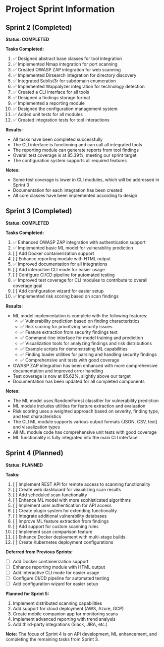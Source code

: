 # Project Sprint Information

## Sprint 2 (Completed)

**Status: COMPLETED**

**Tasks Completed:**
1. ✅ Designed abstract base classes for tool integration
2. ✅ Implemented Nmap integration for port scanning
3. ✅ Created OWASP ZAP integration for web scanning
4. ✅ Implemented Dirsearch integration for directory discovery
5. ✅ Integrated Sublist3r for subdomain enumeration
6. ✅ Implemented Wappalyzer integration for technology detection
7. ✅ Created a CLI interface for all tools
8. ✅ Designed a findings storage format
9. ✅ Implemented a reporting module
10. ✅ Designed the configuration management system
11. ✅ Added unit tests for all modules
12. ✅ Created integration tests for tool interactions

**Results:**
- All tasks have been completed successfully
- The CLI interface is functioning and can call all integrated tools
- The reporting module can generate reports from tool findings
- Overall test coverage is at 85.39%, meeting our sprint target
- The configuration system supports all required features

**Notes:**
- Some test coverage is lower in CLI modules, which will be addressed in Sprint 3
- Documentation for each integration has been created
- All core classes have been implemented according to design

## Sprint 3 (Completed)

**Status: COMPLETED**

**Tasks Completed:**
1. ✅ Enhanced OWASP ZAP integration with authentication support
2. ✅ Implemented basic ML model for vulnerability prediction
3. [ ] Add Docker containerization support
4. [ ] Enhance reporting module with HTML output
5. ✅ Improved documentation for all integrations
6. [ ] Add interactive CLI mode for easier usage
7. [ ] Configure CI/CD pipeline for automated testing
8. ✅ Improved test coverage for CLI modules to contribute to overall coverage goal
9. [ ] Add configuration wizard for easier setup
10. ✅ Implemented risk scoring based on scan findings

**Results:**
- ML model implementation is complete with the following features:
  - ✅ Vulnerability prediction based on finding characteristics
  - ✅ Risk scoring for prioritizing security issues
  - ✅ Feature extraction from security findings text
  - ✅ Command-line interface for model training and prediction
  - ✅ Visualization tools for analyzing findings and risk distributions
  - ✅ Example scripts for demonstrating ML capabilities
  - ✅ Finding loader utilities for parsing and handling security findings
  - ✅ Comprehensive unit tests with good coverage
- OWASP ZAP integration has been enhanced with more comprehensive documentation and improved error handling
- Test coverage is now at 85.62%, slightly above our target
- Documentation has been updated for all completed components

**Notes:**
- The ML model uses RandomForest classifier for vulnerability prediction
- ML module includes utilities for feature extraction and evaluation
- Risk scoring uses a weighted approach based on severity, finding type, and text characteristics
- The CLI ML module supports various output formats (JSON, CSV, text) and visualization types
- All ML module code has comprehensive unit tests with good coverage
- ML functionality is fully integrated into the main CLI interface

## Sprint 4 (Planned)

**Status: PLANNED**

**Tasks:**
1. [ ] Implement REST API for remote access to scanning functionality
2. [ ] Create web dashboard for visualizing scan results
3. [ ] Add scheduled scan functionality
4. [ ] Enhance ML model with more sophisticated algorithms
5. [ ] Implement user authentication for API access
6. [ ] Create plugin system for extending functionality
7. [ ] Integrate additional vulnerability databases
8. [ ] Improve ML feature extraction from findings
9. [ ] Add support for custom scanning rules
10. [ ] Implement scan comparison feature
11. [ ] Enhance Docker deployment with multi-stage builds
12. [ ] Create Kubernetes deployment configurations

**Deferred from Previous Sprints:**
- [ ] Add Docker containerization support
- [ ] Enhance reporting module with HTML output
- [ ] Add interactive CLI mode for easier usage
- [ ] Configure CI/CD pipeline for automated testing
- [ ] Add configuration wizard for easier setup

**Planned for Sprint 5:**
1. Implement distributed scanning capabilities
2. Add support for cloud deployment (AWS, Azure, GCP)
3. Create mobile companion app for monitoring scans
4. Implement advanced reporting with trend analysis
5. Add third-party integrations (Slack, JIRA, etc.)

**Note:** The focus of Sprint 4 is on API development, ML enhancement, and completing the remaining tasks from Sprint 3.
